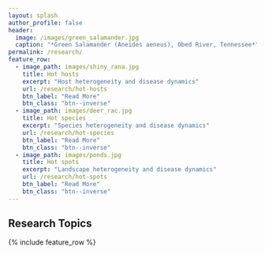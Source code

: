 ```yaml
---
layout: splash
author_profile: false
header:
  image: /images/green_salamander.jpg
  caption: "*Green Salamander (Aneides aeneus), Obed River, Tennessee*"
permalink: /research/
feature_row:
  - image_path: images/shiny_rana.jpg
    title: Hot hosts
    excerpt: "Host heterogeneity and disease dynamics"
    url: /research/hot-hosts
    btn_label: "Read More"
    btn_class: "btn--inverse"
  - image_path: images/deer_rac.jpg
    title: Hot species
    excerpt: "Species heterogeneity and disease dynamics"
    url: /research/hot-species
    btn_label: "Read More"
    btn_class: "btn--inverse"
  - image_path: images/ponds.jpg
    title: Hot spots
    excerpt: "Landscape heterogeneity and disease dynamics"
    url: /research/hot-spots
    btn_label: "Read More"
    btn_class: "btn--inverse"
---
```


## Research Topics

{% include feature_row %}
<!--
## Research Topics

{% include feature_row %}
 -->